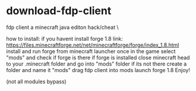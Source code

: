 # download-fdp-client
fdp client a minecraft java editon hack/cheat \

how to install:
if you havent install forge 1.8 link: https://files.minecraftforge.net/net/minecraftforge/forge/index_1.8.html
install and run forge from minecraft launcher once in the game select "mods" and check if forge is there 
if forge is installed close minecraft 
head to your .minecraft folder and go into "mods" folder if its not there create a folder and name it "mods"
drag fdp client into mods
launch forge 1.8
Enjoy!

(not all modules bypass)

